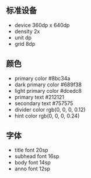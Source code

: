 ## 标准设备

+ device 360dp x 640dp
+ density 2x
+ unit dp
+ grid 8dp

## 颜色

+ primary color #8bc34a
+ dark primary color #689f38
+ light primary color #dcedc8
+ primary text #212121
+ secondary text #757575
+ divider color rgb(0, 0, 0, 0.12)
+ hint color rgb(0, 0, 0, 0.24)
 
## 字体

+ title font 20sp
+ subhead font 16sp
+ body font 14sp
+ anno font 12sp
